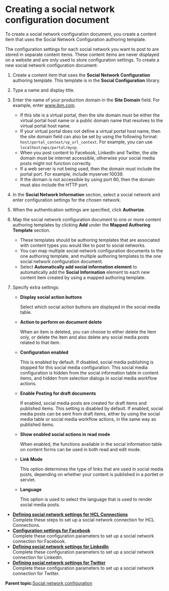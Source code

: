 # Creating a social network configuration document

To create a social network configuration document, you create a content item that uses the Social Network Configuration authoring template.

The configuration settings for each social network you want to post to are stored in separate content items. These content items are never displayed on a website and are only used to store configuration settings. To create a new social network configuration document:

1.  Create a content item that uses the **Social Network Configuration** authoring template. This template is in the **Social Configuration** library.

2.  Type a name and display title.

3.  Enter the name of your production domain in the **Site Domain** field. For example, enter www.ibm.com.

    -   If this site is a virtual portal, then the site domain must be either the virtual portal host name or a public domain name that resolves to the virtual portal host name.
    -   If your virtual portal does not define a virtual portal host name, then the site domain field can also be set by using the following format: `host/portal_context/vp_url_context`. For example, you can use `localhost/wps/portal/myvp`.
    -   When you post content to Facebook, LinkedIn and Twitter, the site domain must be internet accessible, otherwise your social media posts might not function correctly.
    -   If a web server is not being used, then the domain must include the portal port. For example, include myserver:10039.
    -   If the domain is not accessible by using port 80, then the domain must also include the HTTP port.
4.  In the **Social Network Information** section, select a social network and enter configuration settings for the chosen network.

5.  When the authentication settings are specified, click **Authorize**.

6.  Map the social network configuration document to one or more content authoring templates by clicking **Add** under the **Mapped Authoring Template** section.

    -   These templates should be authoring templates that are associated with content types you would like to post to social networks.
    -   You can map multiple social network configuration documents to the one authoring template, and multiple authoring templates to the one social network configuration document.
    -   Select **Automatically add social information element** to automatically add the **Social Information** element to each new content item created by using a mapped authoring template.
7.  Specify extra settings:

    -   **Display social action buttons**

        Select which social action buttons are displayed in the social media table.

    -   **Action to perform on document delete**

        When an item is deleted, you can choose to either delete the item only, or delete the item and also delete any social media posts related to that item.

    -   **Configuration enabled**

        This is enabled by default. If disabled, social media publishing is stopped for this social media configuration. This social media configuration is hidden from the social information table in content items, and hidden from selection dialogs in social media workflow actions.

    -   **Enable Posting for draft documents**

        If enabled, social media posts are created for draft items and published items. This setting is disabled by default. If enabled, social media posts can be sent from draft items, either by using the social media table or social media workflow actions, in the same way as published items.

    -   **Show enabled social actions in read mode**

        When enabled, the functions available in the social information table on content forms can be used in both read and edit mode.

    -   **Link Mode**

        This option determines the type of links that are used in social media posts, depending on whether your content is published in a portlet or servlet.

    -   **Language**

        This option is used to select the language that is used to render social media posts.


-   **[Defining social network settings for HCL Connections](../wcm/wcm_sm_config_doc_connections.md)**  
Complete these steps to set up a social network connection for HCL Connections.
-   **[Configuration settings for Facebook](../wcm/wcm_sm_config_doc_fb.md)**  
Complete these configuration parameters to set up a social network connection for Facebook.
-   **[Defining social network settings for LinkedIn](../wcm/wcm_sm_config_doc_li.md)**  
Complete these configuration parameters to set up a social network connection for LinkedIn.
-   **[Defining social network settings for Twitter](../wcm/wcm_sm_config_doc_twitter.md)**  
Complete these configuration parameters to set up a social network connection for Twitter.

**Parent topic:**[Social network configuration](../wcm/wcm_sm_config_doc.md)

